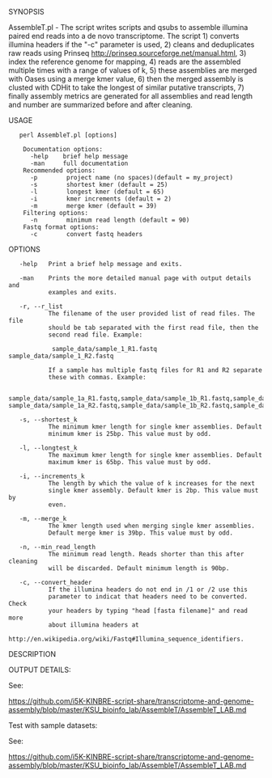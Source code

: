 SYNOPSIS

AssembleT.pl - The script writes scripts and qsubs to assemble illumina
       paired end reads into a de novo transcriptome. The script 1) converts
       illumina headers if the "-c" parameter is used, 2) cleans and
       deduplicates raw reads using Prinseq
       http://prinseq.sourceforge.net/manual.html, 3) index the reference
       genome for mapping, 4) reads are the assembled multiple times with a
       range of values of k, 5) these assemblies are merged with Oases using a
       merge kmer value, 6) then the merged assembly is clusted with CDHit to
       take the longest of similar putative transcripts, 7) finally assembly
       metrics are generated for all assemblies and read length and number are
       summarized before and after cleaning.

USAGE

       perl AssembleT.pl [options]

        Documentation options:
          -help    brief help message
          -man     full documentation
        Recommended options:
          -p        project name (no spaces)(default = my_project)
          -s        shortest kmer (default = 25)
          -l        longest kmer (default = 65)
          -i        kmer increments (default = 2)
          -m        merge kmer (default = 39)
        Filtering options:
          -n        minimum read length (default = 90)
        Fastq format options:
          -c        convert fastq headers

OPTIONS

       -help   Print a brief help message and exits.

       -man    Prints the more detailed manual page with output details and
               examples and exits.
               
       -r, --r_list
               The filename of the user provided list of read files. The file
               should be tab separated with the first read file, then the
               second read file. Example:

                sample_data/sample_1_R1.fastq   sample_data/sample_1_R2.fastq

               If a sample has multiple fastq files for R1 and R2 separate
               these with commas. Example:

                sample_data/sample_1a_R1.fastq,sample_data/sample_1b_R1.fastq,sample_data/sample_1c_R1.fastq   sample_data/sample_1a_R2.fastq,sample_data/sample_1b_R2.fastq,sample_data/sample_1c_R2.fastq

       -s, --shortest_k
               The minimum kmer length for single kmer assemblies. Default
               minimum kmer is 25bp. This value must by odd.

       -l, --longtest_k
               The maximum kmer length for single kmer assemblies. Default
               maximum kmer is 65bp. This value must by odd.

       -i, --increments_k
               The length by which the value of k increases for the next
               single kmer assembly. Default kmer is 2bp. This value must by
               even.

       -m, --merge_k
               The kmer length used when merging single kmer assemblies.
               Default merge kmer is 39bp. This value must by odd.

       -n, --min_read_length
               The minimum read length. Reads shorter than this after cleaning
               will be discarded. Default minimum length is 90bp.
               
       -c, --convert_header
               If the illumina headers do not end in /1 or /2 use this
               parameter to indicat that headers need to be converted. Check
               your headers by typing "head [fasta filename]" and read more
               about illumina headers at
               http://en.wikipedia.org/wiki/Fastq#Illumina_sequence_identifiers.

DESCRIPTION


OUTPUT DETAILS:

See:

https://github.com/i5K-KINBRE-script-share/transcriptome-and-genome-assembly/blob/master/KSU_bioinfo_lab/AssembleT/AssembleT_LAB.md


Test with sample datasets:

See:

https://github.com/i5K-KINBRE-script-share/transcriptome-and-genome-assembly/blob/master/KSU_bioinfo_lab/AssembleT/AssembleT_LAB.md
